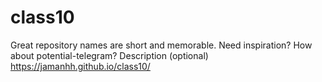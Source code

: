 # class10
Great repository names are short and memorable. Need inspiration? How about potential-telegram?  Description (optional)
https://jamanhh.github.io/class10/
